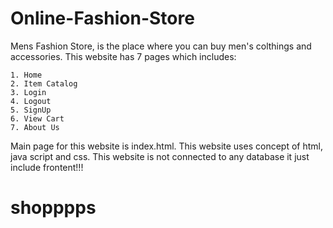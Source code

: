 # Online-Fashion-Store
Mens Fashion Store, is the place where you can buy men's colthings and accessories.
This website has 7 pages which includes:


    1. Home
    2. Item Catalog
    3. Login
    4. Logout
    5. SignUp
    6. View Cart
    7. About Us
  
  
Main page for this website is index.html. This website uses concept of html, java script and css.
This website is not connected to any database it just include frontent!!!
# shopppps
